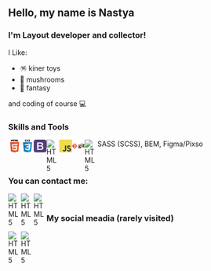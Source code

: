## Hello, my name is Nastya

### I'm Layout developer and collector!

I Like:
- :pinata: kiner toys
- :mushroom: mushrooms
- :book: fantasy

and coding of course :computer:


### Skills and Tools

<img align="left" alt="HTML5" width="26px" src="https://raw.githubusercontent.com/github/explore/80688e429a7d4ef2fca1e82350fe8e3517d3494d/topics/html/html.png" />
<img align="left" alt="HTML5" width="26px" src="https://raw.githubusercontent.com/github/explore/80688e429a7d4ef2fca1e82350fe8e3517d3494d/topics/css/css.png" />
<img align="left" alt="HTML5" width="26px" src="https://raw.githubusercontent.com/github/explore/80688e429a7d4ef2fca1e82350fe8e3517d3494d/topics/bootstrap/bootstrap.png" />
<img align="left" alt="HTML5" width="26px" src="https://cdn.icon-icons.com/icons2/2107/PNG/512/file_type_gulp_icon_130557.png" />
<img align="left" alt="HTML5" width="26px" src="https://raw.githubusercontent.com/github/explore/80688e429a7d4ef2fca1e82350fe8e3517d3494d/topics/javascript/javascript.png" />
<img align="left" alt="HTML5" width="26px" src="https://raw.githubusercontent.com/github/explore/80688e429a7d4ef2fca1e82350fe8e3517d3494d/topics/git/git.png" />
<img align="left" alt="HTML5" width="26px" src="https://cdn.icon-icons.com/icons2/2748/PNG/512/github_apps_platform_icon_176071.png" />
SASS (SCSS), BEM, Figma/Pixso

<br />
<br />
<br />


### You can contact me:

[<img align="left" alt="HTML5" width="26px" src="https://cdn.icon-icons.com/icons2/923/PNG/256/telegram_icon-icons.com_72055.png" />][telegram]
<img align="left" alt="HTML5" width="26px" src="https://cdn.icon-icons.com/icons2/836/PNG/512/Viber_icon-icons.com_66792.png" />
[<img align="left" alt="HTML5" width="26px" src="https://cdn.icon-icons.com/icons2/808/PNG/512/vk_icon-icons.com_66102.png" />][vk]

<br />

### My social meadia (rarely visited)

[<img align="left" alt="HTML5" width="26px" src="https://cdn.icon-icons.com/icons2/2429/PNG/512/facebook_logo_icon_147291.png" />][facebook]
[<img align="left" alt="HTML5" width="26px" src="https://cdn.icon-icons.com/icons2/1211/PNG/512/1491580635-yumminkysocialmedia26_83102.png" />][instagram]

[telegram]: https://t.me/a_lebjodkina 
[vk]: https://vk.com/an.chernaja
[facebook]: https://www.facebook.com/Lebjodkina.A?locale=ru_RU
[instagram]: https://www.instagram.com/mother.of.blanket/








